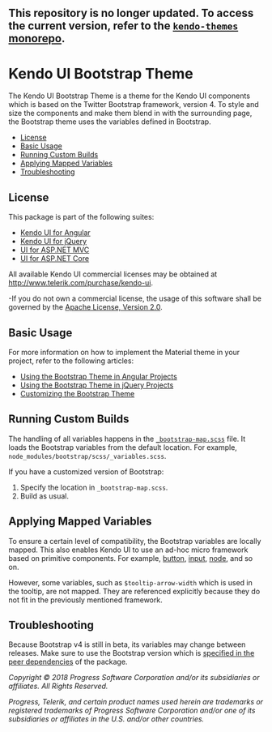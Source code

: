 ##  This repository is no longer updated. To access the current version, refer to the [`kendo-themes` monorepo](https://github.com/telerik/kendo-themes).

# Kendo UI Bootstrap Theme

The Kendo UI Bootstrap Theme is a theme for the Kendo UI components which is based on the Twitter Bootstrap framework, version 4. To style and size the components and make them blend in with the surrounding page, the Bootstrap theme uses the variables defined in Bootstrap.

* [License](#license)
* [Basic Usage](#basic-usage)
* [Running Custom Builds](#running-custom-builds)
* [Applying Mapped Variables](#applying-mapped-variables)
* [Troubleshooting](#troubleshooting)

## License

This package is part of the following suites:

* [Kendo UI for Angular](http://www.telerik.com/kendo-angular-ui/)
* [Kendo UI for jQuery](http://www.telerik.com/kendo-ui)
* [UI for ASP.NET MVC](http://www.telerik.com/aspnet-mvc)
* [UI for ASP.NET Core](http://www.telerik.com/aspnet-core-ui)

All available Kendo UI commercial licenses may be obtained at http://www.telerik.com/purchase/kendo-ui.

-If you do not own a commercial license, the usage of this software shall be governed by the [Apache License, Version 2.0](http://www.apache.org/licenses/LICENSE-2.0).

## Basic Usage

For more information on how to implement the Material theme in your project, refer to the following articles:

* [Using the Bootstrap Theme in Angular Projects](http://gyoshevlnx:4000/components/styling/)
* [Using the Bootstrap Theme in jQuery Projects](http://docs.telerik.com/kendo-ui/styles-and-layout/sass-themes)
* [Customizing the Bootstrap Theme](https://github.com/telerik/kendo-theme-default/blob/13713a572b392806ca7c2950f77f9b033f87d8ea/README.md)

## Running Custom Builds

The handling of all variables happens in the [`_bootstrap-map.scss`](src/_bootstrap-map.scss) file. It loads the Bootstrap variables from the default location. For example, `node_modules/bootstrap/scss/_variables.scss`.

If you have a customized version of Bootstrap:

1. Specify the location in `_bootstrap-map.scss`.
1. Build as usual.

## Applying Mapped Variables

To ensure a certain level of compatibility, the Bootstrap variables are locally mapped. This also enables Kendo UI to use an ad-hoc micro framework based on primitive components. For example, [button](src/mixins/appearance/_button.scss), [input](src/mixins/appearance/_input.scss), [node](src/mixins/appearance/_node.scss), and so on.

However, some variables, such as `$tooltip-arrow-width` which is used in the tooltip, are not mapped. They are referenced explicitly because they do not fit in the previously mentioned framework.

## Troubleshooting

Because Bootstrap v4 is still in beta, its variables may change between releases. Make sure to use the Bootstrap version which is [specified in the peer dependencies](package.json) of the package.

*Copyright © 2018 Progress Software Corporation and/or its subsidiaries or affiliates. All Rights Reserved.*

*Progress, Telerik, and certain product names used herein are trademarks or registered trademarks of Progress Software Corporation and/or one of its subsidiaries or affiliates in the U.S. and/or other countries.*
